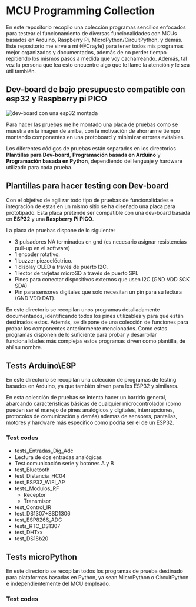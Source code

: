 # MCU Programming Collection
En este repositorio recopilo una colección programas sencillos enfocados para testear el funcionamiento de diversas funcionalidades con MCUs basados en Arduino, Raspberry Pi, MicroPython/CircuitPython, y demás. Este repositorio me sirve a mí (@Crayfe) para tener todos mis programas mejor organizados y documentados, además de no perder tiempo repitiendo los mismos pasos a medida que voy cacharreando. Además, tal vez la persona que lea esto encuentre algo que le llame la atención y le sea útil también.

## Dev-board de bajo presupuesto compatible con esp32 y Raspberry pi PICO

![dev-board con una esp32 montada ](dev-board-esp32.jpg)

Para hacer las pruebas me he montado una placa de pruebas como se muestra en la imagen de arriba, con la motivación de ahorrarme tiempo montando componentes en una protoboard y minimizar errores evitables.

Los diferentes códigos de pruebas están separados en los directorios **Plantillas para Dev-board**, **Programación basada en Arduino** y **Programación basada en Python**, dependiendo del lenguaje y hardware utilizado para cada prueba.


## Plantillas para hacer testing con Dev-board
Con el objetivo de agilizar todo tipo de pruebas de funcionalidades e integración de estas en un mismo sitio se ha diseñado una placa para prototipado. Esta placa pretende ser compatible con una dev-board basada en **ESP32** y una **Raspberry Pi PICO**. 

La placa de pruebas dispone de lo siguiente:
- 3 pulsadores NA terminados en gnd (es necesario asignar resistencias pull-up en el software) .
- 1 encoder rotativo.
- 1 buzzer piezoeléctrico.
- 1 display OLED a través de puerto I2C.
- 1 lector de tarjetas microSD a través de puerto SPI.
- Pines para conectar dispositivos externos que usen I2C (GND VDD SCK SDA)
- Pin para sensores digitales que solo necesitan un pin para su lectura (GND VDD DAT).

En este directorio se recopilan unos programas detalladamente documentados, identificando todos los pines utilizables y para qué están destinados estos. Además, se dispone de una colección de funciones para probar los componentes anteriormente mencionados. Como estos programas disponen de lo suficiente para probar y desarrollar funcionalidades más complejas estos programas sirven como plantilla, de ahí su nombre.


## Tests Arduino\ESP
En este directorio se recopilan una colección de programas de testing basados en Arduino, ya que también sirven para los ESP32 y similares. 

En esta colección de pruebas se intenta hacer un barrido general, abarcando características básicas de cualquier microcontrolador (como pueden ser el manejo de pines analógicos y digitales, interrupciones, protocolos de comunicación y demás) ademas de sensores, pantallas, motores y hardware más específico como podría ser el de un ESP32.

### Test codes
- tests_Entradas_Dig_Adc
- Lectura de dos entradas analógicas
- Test comunicación serie y botones A y B
- test_Bluetooth
- test_Distancia_HC04
- test_ESP32_WIFI_AP
- tests_Modulos_RF
    - Receptor
    - Transmisor
- test_Control_IR
- test_DS1307+SSD1306
- test_ESP8266_ADC
- tests_RTC_DS1307
- test_DHTxx
- test_DS18b20

## Tests microPython
En este directorio se recopilan todos los programas de prueba destinado para plataformas basadas en Python, ya sean MicroPython o CircuitPython e independientemente del MCU empleado.

### Test codes
